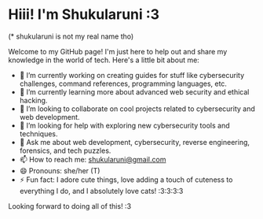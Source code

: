 # Hiii! I'm Shukularuni :3
(* shukularuni is not my real name tho)

Welcome to my GitHub page! I'm just here to help out and share my knowledge in the world of tech. Here's a little bit about me:

- 🔭 I’m currently working on creating guides for stuff like cybersecurity challenges, command references, programming languages, etc.
- 🌱 I’m currently learning more about advanced web security and ethical hacking.
- 👯 I’m looking to collaborate on cool projects related to cybersecurity and web development.
- 🤔 I’m looking for help with exploring new cybersecurity tools and techniques.
- 💬 Ask me about web development, cybersecurity, reverse engineering, forensics, and tech puzzles.
- 📫 How to reach me: [shukularuni@gmail.com](mailto:shukularuni@gmail.com)
- 😄 Pronouns: she/her (T)
- ⚡ Fun fact: I adore cute things, love adding a touch of cuteness to everything I do, and I absolutely love cats! :3:3:3:3

Looking forward to doing all of this! :3
